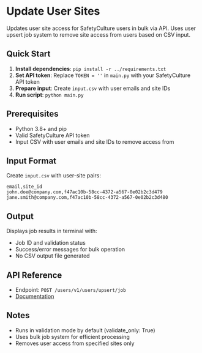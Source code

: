 # Update User Sites

Updates user site access for SafetyCulture users in bulk via API. Uses user upsert job system to remove site access from users based on CSV input.

## Quick Start

1. **Install dependencies**: `pip install -r ../requirements.txt`
2. **Set API token**: Replace `TOKEN = ''` in `main.py` with your SafetyCulture API token
3. **Prepare input**: Create `input.csv` with user emails and site IDs
4. **Run script**: `python main.py`

## Prerequisites

- Python 3.8+ and pip
- Valid SafetyCulture API token
- Input CSV with user emails and site IDs to remove access from

## Input Format

Create `input.csv` with user-site pairs:
```csv
email,site_id
john.doe@company.com,f47ac10b-58cc-4372-a567-0e02b2c3d479
jane.smith@company.com,f47ac10b-58cc-4372-a567-0e02b2c3d480
```

## Output

Displays job results in terminal with:
- Job ID and validation status
- Success/error messages for bulk operation
- No CSV output file generated

## API Reference

- Endpoint: `POST /users/v1/users/upsert/job`
- [Documentation](https://developer.safetyculture.com/reference/usersservice_createupsertjob)

## Notes

- Runs in validation mode by default (validate_only: True)
- Uses bulk job system for efficient processing
- Removes user access from specified sites only
